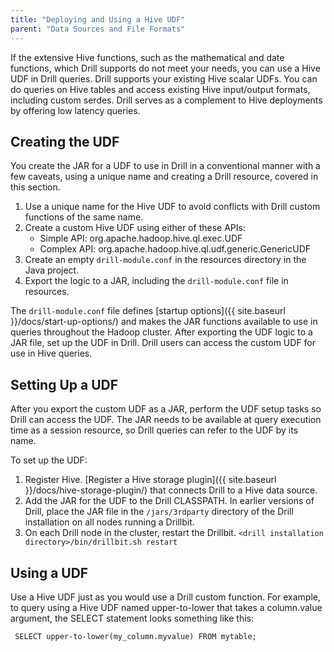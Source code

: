 ```yaml
---
title: "Deploying and Using a Hive UDF"
parent: "Data Sources and File Formats"
---
```

If the extensive Hive functions, such as the mathematical and date functions, which Drill supports do not meet your needs, you can use a Hive UDF in Drill queries. Drill supports your existing Hive scalar UDFs. You can do queries on Hive tables and access existing Hive input/output formats, including custom serdes. Drill serves as a complement to Hive deployments by offering low latency queries.

## Creating the UDF
You create the JAR for a UDF to use in Drill in a conventional manner with a few caveats, using a unique name and creating a Drill resource, covered in this section.

1. Use a unique name for the Hive UDF to avoid conflicts with Drill custom functions of the same name.
2. Create a custom Hive UDF using either of these APIs:  
   * Simple API: org.apache.hadoop.hive.ql.exec.UDF
   * Complex API: org.apache.hadoop.hive.ql.udf.generic.GenericUDF
3. Create an empty `drill-module.conf` in the resources directory in the Java project. 
4. Export the logic to a JAR, including the `drill-module.conf` file in resources.

The `drill-module.conf` file defines [startup options]({{ site.baseurl }}/docs/start-up-options/) and makes the JAR functions available to use in queries throughout the Hadoop cluster. After exporting the UDF logic to a JAR file, set up the UDF in Drill. Drill users can access the custom UDF for use in Hive queries.

## Setting Up a UDF
After you export the custom UDF as a JAR, perform the UDF setup tasks so Drill can access the UDF. The JAR needs to be available at query execution time as a session resource, so Drill queries can refer to the UDF by its name.
 
To set up the UDF:

1. Register Hive. [Register a Hive storage plugin]({{ site.baseurl }}/docs/hive-storage-plugin/) that connects Drill to a Hive data source.
2. Add the JAR for the UDF to the Drill CLASSPATH. In earlier versions of Drill, place the JAR file in the `/jars/3rdparty` directory of the Drill installation on all nodes running a Drillbit.
3. On each Drill node in the cluster, restart the Drillbit.
   `<drill installation directory>/bin/drillbit.sh restart`
 
## Using a UDF
Use a Hive UDF just as you would use a Drill custom function. For example, to query using a Hive UDF named upper-to-lower that takes a column.value argument, the SELECT statement looks something like this:  
     
     SELECT upper-to-lower(my_column.myvalue) FROM mytable;
     







